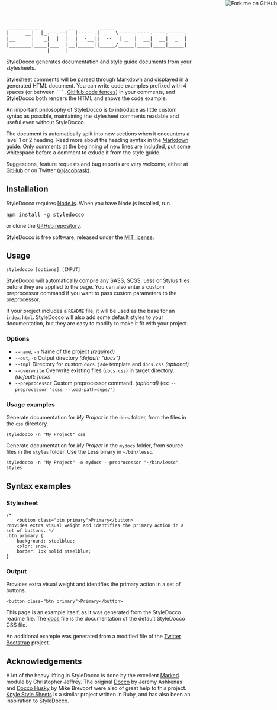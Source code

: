 <pre><samp> _______ __         __        _____
|     __|  |_.--.--|  |-----.|     \-----.----.----.-----.
|__     |   _|  |  |  |  -__||  --  | _  |  __|  __|  _  |
|_______|____|___  |__|_____||_____/_____|____|____|_____|
             |_____|</samp></pre>

StyleDocco generates documentation and style guide documents from your stylesheets.

Stylesheet comments will be parsed through [Markdown](http://en.wikipedia.org/wiki/Markdown) and displayed in a generated HTML document. You can write code examples prefixed with 4 spaces (or between <code>```</code>, [GitHub code fences](http://github.github.com/github-flavored-markdown/)) in your comments, and StyleDocco both renders the HTML and shows the code example.

An important philosophy of StyleDocco is to introduce as little custom syntax as possible, maintaining the stylesheet comments readable and useful even without StyleDocco.

The document is automatically split into new sections when it encounters a level 1 or 2 heading. Read more about the heading syntax in the [Markdown guide](http://daringfireball.net/projects/markdown/syntax). Only comments at the beginning of new lines are included, put some whitespace before a comment to exlude it from the style guide.

Suggestions, feature requests and bug reports are very welcome, either at [GitHub](https://github.com/jacobrask/styledocco/issues) or on Twitter ([@jacobrask](https://twitter.com/jacobrask)).


## Installation

StyleDocco requires [Node.js](http://nodejs.org). When you have Node.js installed, run

<pre><kbd>npm install -g styledocco</kbd></pre>

or clone the [GitHub repository](https://github.com/jacobrask/styledocco).

StyleDocco is free software, released under the [MIT license](https://raw.github.com/jacobrask/styledocco/master/LICENSE).


## Usage

`styledocco [options] [INPUT]`

StyleDocco will automatically compile any SASS, SCSS, Less or Stylus files before they are applied to the page. You can also enter a custom preprocessor command if you want to pass custom parameters to the preprocessor.

If your project includes a `README` file, it will be used as the base for an `index.html`. StyleDocco will also add some default styles to your documentation, but they are easy to modify to make it fit with your project.

### Options

 * `--name`, `-n`   Name of the project *(required)*
 * `--out`, `-o`    Output directory *(default: "docs")*
 * `--tmpl`         Directory for custom `docs.jade` template and `docs.css` *(optional)*
 * `--overwrite`    Overwrite existing files (`docs.css`) in target directory. *(default: false)*
 * `--preprocessor` Custom preprocessor command. *(optional)* (ex: `--preprocessor "scss --load-path=deps/"`)

### Usage examples

Generate documentation for *My Project* in the `docs` folder, from the files in the `css` directory.

`styledocco -n "My Project" css`

Generate documentation for *My Project* in the `mydocs` folder, from source files in the `styles` folder. Use the Less binary in `~/bin/lessc`.

`styledocco -n "My Project" -o mydocs --preprocessor "~/bin/lessc" styles`


## Syntax examples

### Stylesheet
<pre><code>/*
    &lt;button class="btn primary"&gt;Primary&lt;/button&gt;
Provides extra visual weight and identifies the primary action in a set of buttons. */
.btn.primary {
    background: steelblue;
    color: snow;
    border: 1px solid steelblue;
}</code></pre>

<!-- Special case for this readme example only --><style>
.btn.primary { background: steelblue; color: snow; border: 2px outset steelblue; }</style>

### Output

Provides extra visual weight and identifies the primary action in a set of buttons.

    <button class="btn primary">Primary</button>


This page is an example itself, as it was generated from the StyleDocco readme file. The [docs](resources/docs.html) file is the documentation of the default StyleDocco CSS file.

An additional example was generated from a modified file of the [Twitter Bootstrap](examples/bootstrap/docs/less/buttons.html) project.


## Acknowledgements

A lot of the heavy lifting in StyleDocco is done by the excellent [Marked](https://github.com/chjj/marked) module by Christopher Jeffrey. The original [Docco](https://github.com/jashkenas/docco) by Jeremy Ashkenas and [Docco Husky](https://github.com/mbrevoort/docco-husky) by Mike Brevoort were also of great help to this project. [Knyle Style Sheets](https://github.com/kneath/kss) is a similar project written in Ruby, and has also been an inspiration to StyleDocco.
<a href="https://github.com/jacobrask/styledocco" id="styledocco-fork-me"><img style="position:fixed;top:0;right:0;border:0;" src="https://a248.e.akamai.net/assets.github.com/img/7afbc8b248c68eb468279e8c17986ad46549fb71/687474703a2f2f73332e616d617a6f6e6177732e636f6d2f6769746875622f726962626f6e732f666f726b6d655f72696768745f6461726b626c75655f3132313632312e706e67" alt="Fork me on GitHub"></a>

